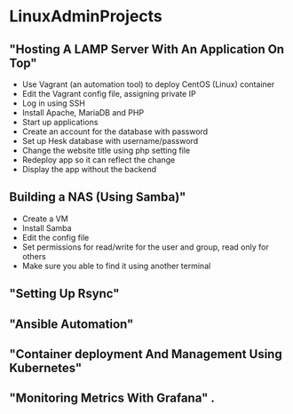 # LinuxAdminProjects

## "Hosting A LAMP Server With An Application On Top"

  - Use Vagrant (an automation tool) to deploy CentOS (Linux) container
  - Edit the Vagrant config file, assigning private IP
  - Log in using SSH
  - Install Apache, MariaDB and PHP
  - Start up applications
  - Create an account for the database with password
  - Set up Hesk database with username/password
  - Change the website title using php setting file
  - Redeploy app so it can reflect the change
  - Display the app without the backend

## Building a NAS (Using Samba)" 

- Create a VM
- Install Samba
- Edit the config file 
- Set permissions for read/write for the user and group, read only for others
-  Make sure you able to find it using another terminal
## "Setting Up Rsync"
## "Ansible Automation" 
## "Container deployment And Management Using Kubernetes"
## "Monitoring Metrics With Grafana" . 
